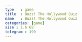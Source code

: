 ```yaml
---
type   : game
title  : Buzz! The Hollywood Quiz
name   : Buzz! The Hollywood Quiz
categories: [game]
size : 1.6 GB
telegram : 199
---
```



